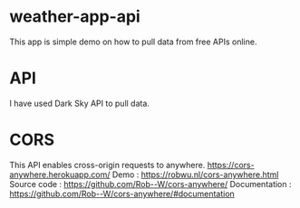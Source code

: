 # weather-app-api
This app is simple demo on how to pull data from free APIs online.

# API
I have used Dark Sky API to pull data.

# CORS
This API enables cross-origin requests to anywhere.  https://cors-anywhere.herokuapp.com/
Demo          :   https://robwu.nl/cors-anywhere.html
Source code   :   https://github.com/Rob--W/cors-anywhere/
Documentation :   https://github.com/Rob--W/cors-anywhere/#documentation


